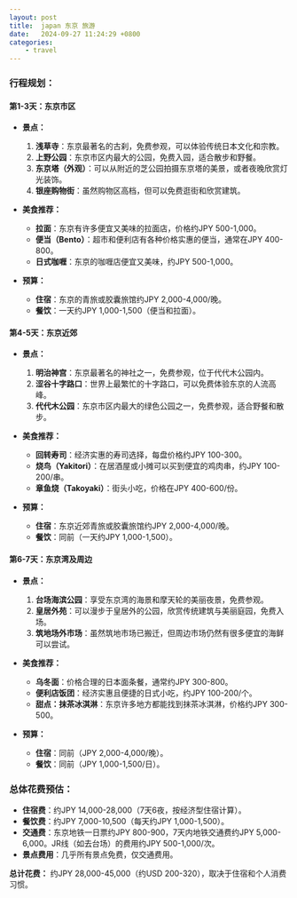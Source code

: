 ```yaml
---
layout: post
title:  japan 东京 旅游
date:   2024-09-27 11:24:29 +0800
categories: 
    - travel
---
```


### 行程规划：

#### **第1-3天：东京市区**
- **景点：**
  1. **浅草寺**：东京最著名的古刹，免费参观，可以体验传统日本文化和宗教。
  2. **上野公园**：东京市区内最大的公园，免费入园，适合散步和野餐。
  3. **东京塔（外观）**：可以从附近的芝公园拍摄东京塔的美景，或者夜晚欣赏灯光装饰。
  4. **银座购物街**：虽然购物区高档，但可以免费逛街和欣赏建筑。

- **美食推荐：**
  - **拉面**：东京有许多便宜又美味的拉面店，价格约JPY 500-1,000。
  - **便当（Bento）**：超市和便利店有各种价格实惠的便当，通常在JPY 400-800。
  - **日式咖喱**：东京的咖喱店便宜又美味，约JPY 500-1,000。

- **预算：**
  - **住宿**：东京的青旅或胶囊旅馆约JPY 2,000-4,000/晚。
  - **餐饮**：一天约JPY 1,000-1,500（便当和拉面）。

#### **第4-5天：东京近郊**
- **景点：**
  1. **明治神宫**：东京最著名的神社之一，免费参观，位于代代木公园内。
  2. **涩谷十字路口**：世界上最繁忙的十字路口，可以免费体验东京的人流高峰。
  3. **代代木公园**：东京市区内最大的绿色公园之一，免费参观，适合野餐和散步。

- **美食推荐：**
  - **回转寿司**：经济实惠的寿司选择，每盘价格约JPY 100-300。
  - **烧鸟（Yakitori）**：在居酒屋或小摊可以买到便宜的鸡肉串，约JPY 100-200/串。
  - **章鱼烧（Takoyaki）**：街头小吃，价格在JPY 400-600/份。

- **预算：**
  - **住宿**：东京近郊青旅或胶囊旅馆约JPY 2,000-4,000/晚。
  - **餐饮**：同前（一天约JPY 1,000-1,500）。

#### **第6-7天：东京湾及周边**
- **景点：**
  1. **台场海滨公园**：享受东京湾的海景和摩天轮的美丽夜景，免费参观。
  2. **皇居外苑**：可以漫步于皇居外的公园，欣赏传统建筑与美丽庭园，免费入场。
  3. **筑地场外市场**：虽然筑地市场已搬迁，但周边市场仍然有很多便宜的海鲜可以尝试。

- **美食推荐：**
  - **乌冬面**：价格合理的日本面条餐，通常约JPY 300-800。
  - **便利店饭团**：经济实惠且便捷的日式小吃，约JPY 100-200/个。
  - **甜点：抹茶冰淇淋**：东京许多地方都能找到抹茶冰淇淋，价格约JPY 300-500。

- **预算：**
  - **住宿**：同前（JPY 2,000-4,000/晚）。
  - **餐饮**：同前（JPY 1,000-1,500/日）。

### 总体花费预估：
- **住宿费**：约JPY 14,000-28,000（7天6夜，按经济型住宿计算）。
- **餐饮费**：约JPY 7,000-10,500（每天约JPY 1,000-1,500）。
- **交通费**：东京地铁一日票约JPY 800-900，7天内地铁交通费约JPY 5,000-6,000。JR线（如去台场）的费用约JPY 500-1,000/次。
- **景点费用**：几乎所有景点免费，仅交通费用。

**总计花费：** 约JPY 28,000-45,000（约USD 200-320），取决于住宿和个人消费习惯。